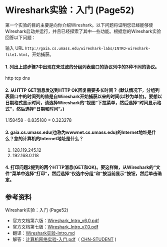 # Wireshark实验：入门 (Page52)
第一个实验的目的主要是向你介绍Wireshark。以下问题将证明您已经能够使Wireshark启动并运行，并且已经探索了其中一些功能。根据您的Wireshark实验回答以下问题：

输入 URL `http://gaia.cs.umass.edu/wireshark-labs/INTRO-wireshark-file1.html`，开始捕获。

#### 1. 列出上述步骤7中出现在未过滤的分组列表窗口的协议列中的3种不同的协议。
http tcp dns
#### 2. 从HTTP GET消息发送到HTTP OK回复需要多长时间？ (默认情况下，分组列表窗口中的时间列的值是自Wireshark开始捕获以来的时间(以秒为单位)。要想以日期格式显示时间，请选择Wireshark的“视图”下拉菜单，然后选择“时间显示格式”，然后选择“日期和时间”。)
1.158458 - 0.835180 = 0.323278
#### 3. gaia.cs.umass.edu(也称为wwwnet.cs.umass.edu)的Internet地址是什么？您的计算机的Internet地址是什么？
1. 128.119.245.12
2. 192.168.0.118
#### 4. 打印问题2提到的两个HTTP消息(GET和OK)。要这样做，从Wireshark的“文件”菜单中选择“打印”，然后选择“仅选中分组”和“按当前显示”按钮，然后单击确定。

## 参考资料

Wireshark实验：入门 (Page52)
* 官方文档第六版：[Wireshark_Intro_v6.0.pdf](https://github.com/moranzcw/Computer-Networking-A-Top-Down-Approach-NOTES/blob/master/WiresharkLab/Wireshark实验-Intro/Wireshark_Intro_v6.0.pdf)
* 官方文档第七版：[Wireshark_Intro_v7.0.pdf](https://github.com/moranzcw/Computer-Networking-A-Top-Down-Approach-NOTES/blob/master/WiresharkLab/Wireshark实验-Intro/Wireshark_Intro_v7.0.pdf)
* 翻译：[Wireshark实验-Intro.md](https://github.com/moranzcw/Computer-Networking-A-Top-Down-Approach-NOTES/blob/master/WiresharkLab/Wireshark实验-Intro/Wireshark实验-Intro.md)
* 解答：[计算机网络实验-入门.pdf](https://github.com/moranzcw/Computer-Networking-A-Top-Down-Approach-NOTES/blob/master/WiresharkLab/Wireshark实验-Intro/计算机网络实验-入门.pdf)（ [CHN-STUDENT](https://github.com/chn-student) )
